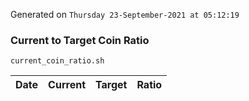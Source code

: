 Generated on `Thursday 23-September-2021 at 05:12:19`

### Current to Target Coin Ratio
`current_coin_ratio.sh`

Date|Current|Target|Ratio
---|---|---|---
